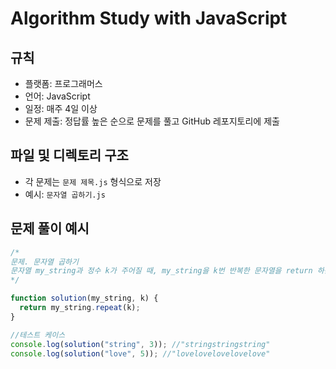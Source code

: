 # Algorithm Study with JavaScript

## 규칙

- 플랫폼: 프로그래머스
- 언어: JavaScript
- 일정: 매주 4일 이상
- 문제 제출: 정답률 높은 순으로 문제를 풀고 GitHub 레포지토리에 제출

## 파일 및 디렉토리 구조

- 각 문제는 `문제 제목.js` 형식으로 저장
- 예시: `문자열 곱하기.js`

## 문제 풀이 예시

```javascript
/*
문제. 문자열 곱하기
문자열 my_string과 정수 k가 주어질 때, my_string을 k번 반복한 문자열을 return 하는 solution 함수를 작성해 주세요.
*/

function solution(my_string, k) {
  return my_string.repeat(k);
}

//테스트 케이스
console.log(solution("string", 3)); //"stringstringstring"
console.log(solution("love", 5)); //"lovelovelovelovelove"
```
